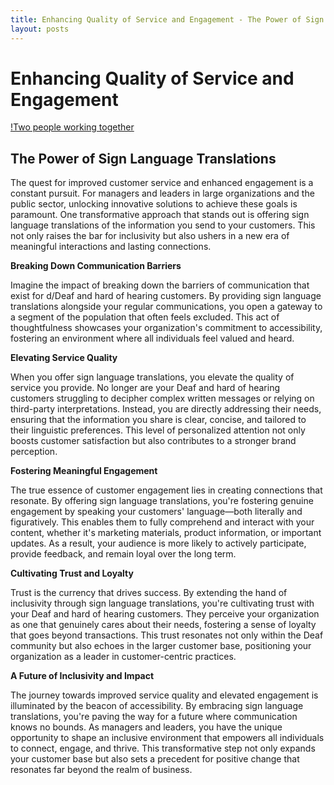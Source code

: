 ```yaml
---
title: Enhancing Quality of Service and Engagement - The Power of Sign Language Translations
layout: posts
---
```

# Enhancing Quality of Service and Engagement

[!Two people working together](/images/engagement.jpg)

## The Power of Sign Language Translations

The quest for improved customer service and enhanced engagement is a constant pursuit. For managers and leaders in large organizations and the public sector, unlocking innovative solutions to achieve these goals is paramount. One transformative approach that stands out is offering sign language translations of the information you send to your customers. This not only raises the bar for inclusivity but also ushers in a new era of meaningful interactions and lasting connections.

**Breaking Down Communication Barriers**

Imagine the impact of breaking down the barriers of communication that exist for d/Deaf and hard of hearing customers. By providing sign language translations alongside your regular communications, you open a gateway to a segment of the population that often feels excluded. This act of thoughtfulness showcases your organization's commitment to accessibility, fostering an environment where all individuals feel valued and heard.

**Elevating Service Quality**

When you offer sign language translations, you elevate the quality of service you provide. No longer are your Deaf and hard of hearing customers struggling to decipher complex written messages or relying on third-party interpretations. Instead, you are directly addressing their needs, ensuring that the information you share is clear, concise, and tailored to their linguistic preferences. This level of personalized attention not only boosts customer satisfaction but also contributes to a stronger brand perception.

**Fostering Meaningful Engagement**

The true essence of customer engagement lies in creating connections that resonate. By offering sign language translations, you're fostering genuine engagement by speaking your customers' language—both literally and figuratively. This enables them to fully comprehend and interact with your content, whether it's marketing materials, product information, or important updates. As a result, your audience is more likely to actively participate, provide feedback, and remain loyal over the long term.

**Cultivating Trust and Loyalty**

Trust is the currency that drives success. By extending the hand of inclusivity through sign language translations, you're cultivating trust with your Deaf and hard of hearing customers. They perceive your organization as one that genuinely cares about their needs, fostering a sense of loyalty that goes beyond transactions. This trust resonates not only within the Deaf community but also echoes in the larger customer base, positioning your organization as a leader in customer-centric practices.

**A Future of Inclusivity and Impact**

The journey towards improved service quality and elevated engagement is illuminated by the beacon of accessibility. By embracing sign language translations, you're paving the way for a future where communication knows no bounds. As managers and leaders, you have the unique opportunity to shape an inclusive environment that empowers all individuals to connect, engage, and thrive. This transformative step not only expands your customer base but also sets a precedent for positive change that resonates far beyond the realm of business.
